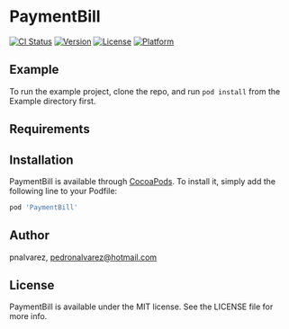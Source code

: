 # PaymentBill

[![CI Status](https://img.shields.io/travis/pnalvarez/PaymentBill.svg?style=flat)](https://travis-ci.org/pnalvarez/PaymentBill)
[![Version](https://img.shields.io/cocoapods/v/PaymentBill.svg?style=flat)](https://cocoapods.org/pods/PaymentBill)
[![License](https://img.shields.io/cocoapods/l/PaymentBill.svg?style=flat)](https://cocoapods.org/pods/PaymentBill)
[![Platform](https://img.shields.io/cocoapods/p/PaymentBill.svg?style=flat)](https://cocoapods.org/pods/PaymentBill)

## Example

To run the example project, clone the repo, and run `pod install` from the Example directory first.

## Requirements

## Installation

PaymentBill is available through [CocoaPods](https://cocoapods.org). To install
it, simply add the following line to your Podfile:

```ruby
pod 'PaymentBill'
```

## Author

pnalvarez, pedronalvarez@hotmail.com

## License

PaymentBill is available under the MIT license. See the LICENSE file for more info.
